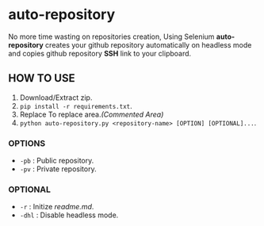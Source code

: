 # auto-repository
No more time wasting on repositories creation, Using Selenium **auto-repository** creates your github repository automatically on headless mode and copies github repository **SSH** link to your clipboard.

## HOW TO USE
1. Download/Extract zip.
2. `pip install -r requirements.txt`.
3. Replace To replace area.*(Commented Area)*
4. `python auto-repository.py <repository-name> [OPTION] [OPTIONAL]...`.

### OPTIONS
* `-pb` : Public repository.
* `-pv` : Private repository.

### OPTIONAL
* `-r` : Initize *readme.md*.
* `-dhl` : Disable headless mode.
